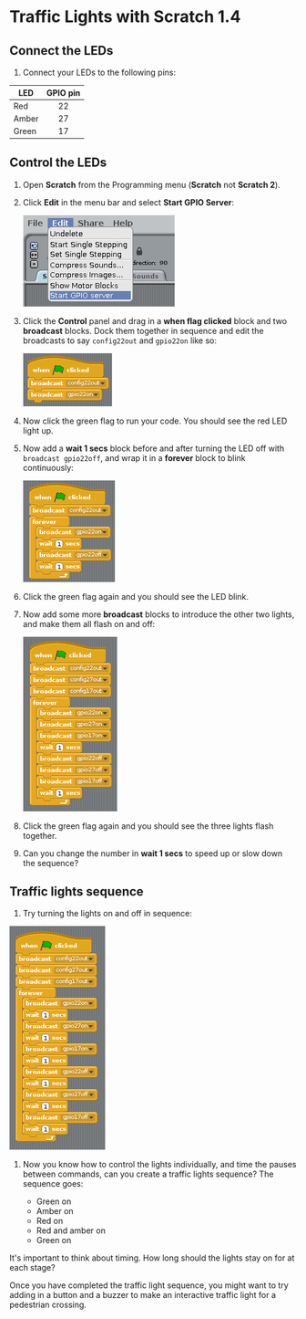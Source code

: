 # Traffic Lights with Scratch 1.4

## Connect the LEDs

1. Connect your LEDs to the following pins:

| LED       | GPIO pin |
| --------- | :------: |
| Red       | 22       |
| Amber     | 27       |
| Green     | 17       |

## Control the LEDs

1. Open **Scratch** from the Programming menu (**Scratch** not **Scratch 2**).

1. Click **Edit** in the menu bar and select **Start GPIO Server**:

    ![](images/scratch1-1.png)

1. Click the **Control** panel and drag in a **when flag clicked** block and two **broadcast** blocks. Dock them together in sequence and edit the broadcasts to say `config22out` and `gpio22on` like so:

    ![](images/scratch1-2.png)

1. Now click the green flag to run your code. You should see the red LED light up.

1. Now add a **wait 1 secs** block before and after turning the LED off with `broadcast gpio22off`, and wrap it in a **forever** block to blink continuously:

    ![](images/scratch1-3.png)

1. Click the green flag again and you should see the LED blink.

1. Now add some more **broadcast** blocks to introduce the other two lights, and make them all flash on and off:

    ![](images/scratch1-4.png)

1. Click the green flag again and you should see the three lights flash together.

1. Can you change the number in **wait 1 secs** to speed up or slow down the sequence?

## Traffic lights sequence

1. Try turning the lights on and off in sequence:

![](images/scratch1-5.png)

1. Now you know how to control the lights individually, and time the pauses between commands, can you create a traffic lights sequence? The sequence goes:

    - Green on
    - Amber on
    - Red on
    - Red and amber on
    - Green on

It's important to think about timing. How long should the lights stay on for at each stage?

Once you have completed the traffic light sequence, you might want to try adding in a button and a buzzer to make an interactive traffic light for a pedestrian crossing.
